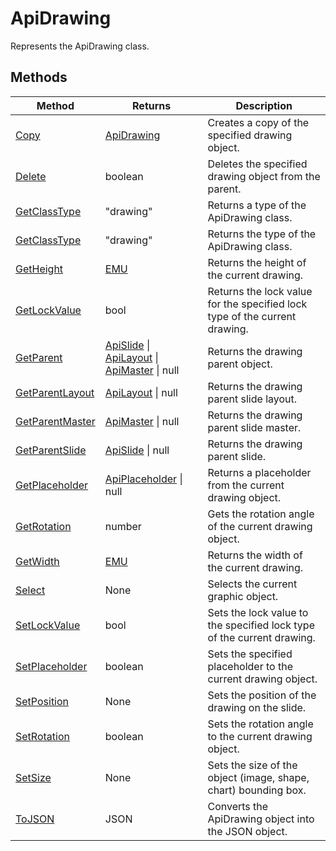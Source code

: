 # ApiDrawing

Represents the ApiDrawing class.


## Methods

| Method | Returns | Description |
| ------ | ------- | ----------- |
| [Copy](./Methods/Copy.md) | [ApiDrawing](../ApiDrawing/ApiDrawing.md) | Creates a copy of the specified drawing object. |
| [Delete](./Methods/Delete.md) | boolean | Deletes the specified drawing object from the parent. |
| [GetClassType](./Methods/GetClassType.md) | "drawing" | Returns a type of the ApiDrawing class. |
| [GetClassType](./Methods/GetClassType.md) | "drawing" | Returns the type of the ApiDrawing class. |
| [GetHeight](./Methods/GetHeight.md) | [EMU](../Enumeration/EMU.md) | Returns the height of the current drawing. |
| [GetLockValue](./Methods/GetLockValue.md) | bool | Returns the lock value for the specified lock type of the current drawing. |
| [GetParent](./Methods/GetParent.md) | [ApiSlide](../ApiSlide/ApiSlide.md) \| [ApiLayout](../ApiLayout/ApiLayout.md) \| [ApiMaster](../ApiMaster/ApiMaster.md) \| null | Returns the drawing parent object. |
| [GetParentLayout](./Methods/GetParentLayout.md) | [ApiLayout](../ApiLayout/ApiLayout.md) \| null | Returns the drawing parent slide layout. |
| [GetParentMaster](./Methods/GetParentMaster.md) | [ApiMaster](../ApiMaster/ApiMaster.md) \| null | Returns the drawing parent slide master. |
| [GetParentSlide](./Methods/GetParentSlide.md) | [ApiSlide](../ApiSlide/ApiSlide.md) \| null | Returns the drawing parent slide. |
| [GetPlaceholder](./Methods/GetPlaceholder.md) | [ApiPlaceholder](../ApiPlaceholder/ApiPlaceholder.md) \| null | Returns a placeholder from the current drawing object. |
| [GetRotation](./Methods/GetRotation.md) | number | Gets the rotation angle of the current drawing object. |
| [GetWidth](./Methods/GetWidth.md) | [EMU](../Enumeration/EMU.md) | Returns the width of the current drawing. |
| [Select](./Methods/Select.md) | None | Selects the current graphic object. |
| [SetLockValue](./Methods/SetLockValue.md) | bool | Sets the lock value to the specified lock type of the current drawing. |
| [SetPlaceholder](./Methods/SetPlaceholder.md) | boolean | Sets the specified placeholder to the current drawing object. |
| [SetPosition](./Methods/SetPosition.md) | None | Sets the position of the drawing on the slide. |
| [SetRotation](./Methods/SetRotation.md) | boolean | Sets the rotation angle to the current drawing object. |
| [SetSize](./Methods/SetSize.md) | None | Sets the size of the object (image, shape, chart) bounding box. |
| [ToJSON](./Methods/ToJSON.md) | JSON | Converts the ApiDrawing object into the JSON object. |
